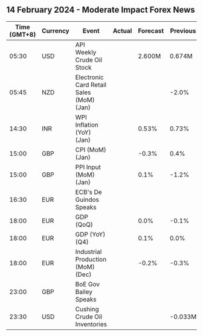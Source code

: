 ## 14 February 2024 - Moderate Impact Forex News

| Time (GMT+8) | Currency | Event | Actual | Forecast | Previous |
|------|----------|-------|--------|----------|----------|
| 05:30 | USD | API Weekly Crude Oil Stock |  | 2.600M | 0.674M |
| 05:45 | NZD | Electronic Card Retail Sales (MoM) (Jan) |  |  | -2.0% |
| 14:30 | INR | WPI Inflation (YoY) (Jan) |  | 0.53% | 0.73% |
| 15:00 | GBP | CPI (MoM) (Jan) |  | -0.3% | 0.4% |
| 15:00 | GBP | PPI Input (MoM) (Jan) |  | 0.1% | -1.2% |
| 16:30 | EUR | ECB's De Guindos Speaks |  |  |  |
| 18:00 | EUR | GDP (QoQ) |  | 0.0% | -0.1% |
| 18:00 | EUR | GDP (YoY) (Q4) |  | 0.1% | 0.0% |
| 18:00 | EUR | Industrial Production (MoM) (Dec) |  | -0.2% | -0.3% |
| 23:00 | GBP | BoE Gov Bailey Speaks |  |  |  |
| 23:30 | USD | Cushing Crude Oil Inventories |  |  | -0.033M |
